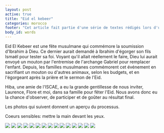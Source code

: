 ```yaml
---
layout: post
active: true
title: "Eid el kebeer"
categories: morocco
footer: "Cet article fait partie d'une série de textes rédigés lors d'un séjour au Maroc en 2012."
body_id: words
---
```


Eid El Kebeer est une fête musulmane qui commémore la soumission d'Ibrahim à Dieu. Ce dernier aurait demandé à Ibrahim d'égorger son fils Ismaël pour tester sa foi. Voyant qu'il allait réellement le faire, Dieu lui aurait envoyé un mouton par l'entremise de l'archange Gabriel pour remplacer l'enfant. Depuis, les familles musulmanes commémorent cet événement en sacrifiant un mouton ou d'autres animaux, selon les budgets, et en l'égorgeant après la prière et le sermon de l'Eid.

Hiba, une amie de l'ISCAE, a eu la grande gentillesse de nous inviter, Laurence, Flore et moi, dans sa famille pour fêter l'Eid. Nous avons donc eu la chance d'observer, de participer et de goûter au résultat final.

Les photos qui suivent donnent un aperçu du processus.

Coeurs sensibles: mettre la main devant les yeux.

![](/assets/media/words/morroco/eid-el-kebeer/1.jpg)
![](/assets/media/words/morroco/eid-el-kebeer/2.jpg)
![](/assets/media/words/morroco/eid-el-kebeer/3.jpg)
![](/assets/media/words/morroco/eid-el-kebeer/4.jpg)
![](/assets/media/words/morroco/eid-el-kebeer/5.jpg)
![](/assets/media/words/morroco/eid-el-kebeer/6.jpg)
![](/assets/media/words/morroco/eid-el-kebeer/7.jpg)
![](/assets/media/words/morroco/eid-el-kebeer/8.jpg)
![](/assets/media/words/morroco/eid-el-kebeer/9.jpg)
![](/assets/media/words/morroco/eid-el-kebeer/10.jpg)
![](/assets/media/words/morroco/eid-el-kebeer/11.jpg)
![](/assets/media/words/morroco/eid-el-kebeer/12.jpg)
![](/assets/media/words/morroco/eid-el-kebeer/13.jpg)
![](/assets/media/words/morroco/eid-el-kebeer/14.jpg)
![](/assets/media/words/morroco/eid-el-kebeer/15.jpg)
